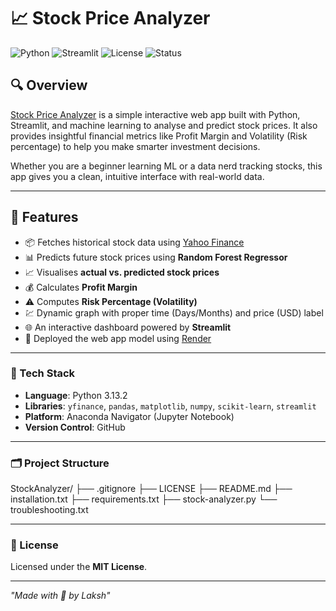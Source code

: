 # 📈 Stock Price Analyzer

![Python](https://img.shields.io/badge/Python-3.10+-blue.svg)
![Streamlit](https://img.shields.io/badge/Streamlit-App-ff4b4b)
![License](https://img.shields.io/badge/License-MIT-green.svg)
![Status](https://img.shields.io/badge/Status-Active-brightgreen)

## 🔍 Overview

[Stock Price Analyzer](https://stock-analyzer-du9a.onrender.com) is a simple interactive web app built with Python, Streamlit, and machine learning to analyse and predict stock prices. It also provides insightful financial metrics like Profit Margin and Volatility (Risk percentage) to help you make smarter investment decisions.

Whether you are a beginner learning ML or a data nerd tracking stocks, this app gives you a clean, intuitive interface with real-world data.

---

## 🚀 Features

- 📦 Fetches historical stock data using [Yahoo Finance](https://finance.yahoo.com/)
- 📊 Predicts future stock prices using **Random Forest Regressor**
- 📈 Visualises **actual vs. predicted stock prices**
- 💰 Calculates **Profit Margin**
- ⚠️ Computes **Risk Percentage (Volatility)**
- 💹 Dynamic graph with proper time (Days/Months) and price (USD) label
- 🌐 An interactive dashboard powered by **Streamlit**
- 🚀 Deployed the web app model using [Render](https://dashboard.render.com/)


---


### 🔧 Tech Stack

- **Language**: Python 3.13.2 
- **Libraries**: `yfinance`, `pandas`, `matplotlib`, `numpy`, `scikit-learn`, `streamlit`
- **Platform**: Anaconda Navigator (Jupyter Notebook)  
- **Version Control**: GitHub


---

### 🗂️ Project Structure

StockAnalyzer/ 
├── .gitignore 
├── LICENSE 
├── README.md 
├── installation.txt
├── requirements.txt 
├── stock-analyzer.py
└── troubleshooting.txt

---

### 📄 License

Licensed under the **MIT License**.

---

*"Made with 🤍 by Laksh"*
